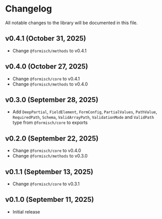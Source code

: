 # Changelog

All notable changes to the library will be documented in this file.

## v0.4.1 (October 31, 2025)

- Change `@formisch/methods` to v0.4.1

## v0.4.0 (October 27, 2025)

- Change `@formisch/core` to v0.4.1
- Change `@formisch/methods` to v0.4.0

## v0.3.0 (September 28, 2025)

- Add `DeepPartial`, `FieldElement`, `FormConfig`, `PartialValues`, `PathValue`, `RequiredPath`, `Schema`, `ValidArrayPath`, `ValidationMode` and `ValidPath` type from `@formisch/core` to exports

## v0.2.0 (September 22, 2025)

- Change `@formisch/core` to v0.4.0
- Change `@formisch/methods` to v0.3.0

## v0.1.1 (September 13, 2025)

- Change `@formisch/core` to v0.3.1

## v0.1.0 (September 11, 2025)

- Initial release
